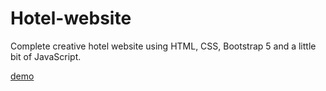 # Hotel-website
Complete creative hotel website using HTML, CSS, Bootstrap 5 and a little bit of JavaScript.

[demo]()
